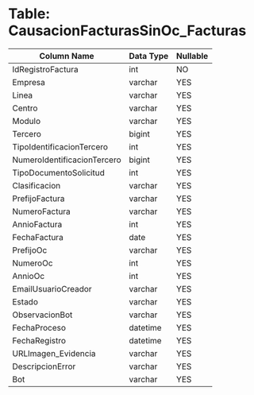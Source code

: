 # Table: CausacionFacturasSinOc_Facturas

| Column Name | Data Type | Nullable |
|-------------|-----------|----------|
| IdRegistroFactura | int | NO |
| Empresa | varchar | YES |
| Linea | varchar | YES |
| Centro | varchar | YES |
| Modulo | varchar | YES |
| Tercero | bigint | YES |
| TipoIdentificacionTercero | int | YES |
| NumeroIdentificacionTercero | bigint | YES |
| TipoDocumentoSolicitud | int | YES |
| Clasificacion | varchar | YES |
| PrefijoFactura | varchar | YES |
| NumeroFactura | varchar | YES |
| AnnioFactura | int | YES |
| FechaFactura | date | YES |
| PrefijoOc | varchar | YES |
| NumeroOc | int | YES |
| AnnioOc | int | YES |
| EmailUsuarioCreador | varchar | YES |
| Estado | varchar | YES |
| ObservacionBot | varchar | YES |
| FechaProceso | datetime | YES |
| FechaRegistro | datetime | YES |
| URLImagen_Evidencia | varchar | YES |
| DescripcionError | varchar | YES |
| Bot | varchar | YES |
